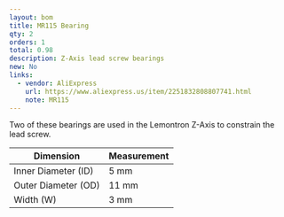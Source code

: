 ```yaml
---
layout: bom
title: MR115 Bearing
qty: 2
orders: 1
total: 0.98
description: Z-Axis lead screw bearings
new: No
links:
  - vendor: AliExpress
    url: https://www.aliexpress.us/item/2251832808807741.html
    note: MR115
---
```


Two of these bearings are used in the Lemontron Z-Axis to constrain the lead screw.

| Dimension            | Measurement |
|----------------------|-------------|
| Inner Diameter (ID)  | 5 mm        |
| Outer Diameter (OD)  | 11 mm       |                                                                                 
| Width (W)            | 3 mm        |